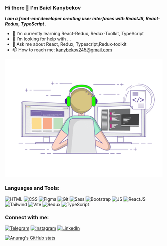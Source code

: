 ### Hi there 👋 I'm Baiel Kanybekov
***I am a front-end developer creating user interfaces with ReactJS, React-Redux, TypeScript .***

- 🌱 I’m currently learning React-Redux, Redux-Toolkit, TypeScript
- 🤔 I’m looking for help with ...
- 💬 Ask me about React, Redux, Typescript,Redux-toolkit
- 📫 How to reach me: kanybekov245@gmail.com

<img  src="assets/coding.gif">

### Languages and Tools:
![HTML](https://img.shields.io/badge/-HTML-090909?style=for-the-badge&logo=HTML5)
![CSS](https://img.shields.io/badge/-CSS3-090909?style=for-the-badge&logo=CSS3&logoColor=1e90ff)
![Figma](https://img.shields.io/badge/-Figma-090909?style=for-the-badge&logo=Figma)
![Git](https://img.shields.io/badge/-Git-090909?style=for-the-badge&logo=Git)
![Sass](https://img.shields.io/badge/-Sass-090909?style=for-the-badge&logo=Sass)
![Bootstrap](https://img.shields.io/badge/-Bootstrap-090909?style=for-the-badge&logo=Bootstrap)
![JS](https://img.shields.io/badge/-JS-090909?style=for-the-badge&logo=JavaScript)
![ReactJS](https://img.shields.io/badge/-ReactJS-090909?style=for-the-badge&logo=React)
![Tailwind](https://img.shields.io/badge/-Tailwind-090909?style=for-the-badge&logo=Tailwindcss)
![Vite](https://img.shields.io/badge/-Vite-090909?style=for-the-badge&logo=Vite)
![Redux](https://img.shields.io/badge/-Redux-090909?style=for-the-badge&logo=Redux)
![TypeScript](https://img.shields.io/badge/-TypeScript-090909?style=for-the-badge&logo=TypeScript)


<h3>Connect with me:</h3>

[![Telegram](https://img.shields.io/badge/-Telegram-090909?style=for-the-badge&logo=Telegram)](https://t.me/KanybekovB)
[![Instagram](https://img.shields.io/badge/-Instagram-090909?style=for-the-badge&logo=Instagram)](https://www.instagram.com/kanybekov_780/)
[![LinkedIn](https://img.shields.io/badge/-LinkedIn-090909?style=for-the-badge&logo=LinkedIn&logoColor=blue)](https://www.linkedin.com/in/каныбеков)


[![Anurag's GitHub stats](https://github-readme-stats.vercel.app/api?username=bayoDev0kkk&show_icons=true&theme=radical)](https://github.com/anuraghazra/github-readme-stats)





